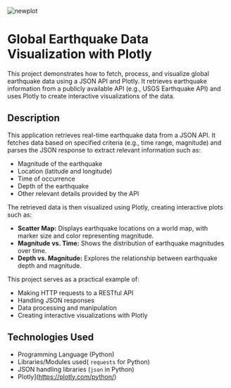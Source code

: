 
![newplot](https://github.com/user-attachments/assets/4a7efab8-bf1f-45d3-8c00-4e35c2a1c6c5)

# Global Earthquake Data Visualization with Plotly

This project demonstrates how to fetch, process, and visualize global earthquake data using a JSON API and Plotly. It retrieves earthquake information from a publicly available API (e.g., USGS Earthquake API) and uses Plotly to create interactive visualizations of the data.

## Description

This application retrieves real-time earthquake data from a JSON API.  It fetches data based on specified criteria (e.g., time range, magnitude) and parses the JSON response to extract relevant information such as:

*   Magnitude of the earthquake
*   Location (latitude and longitude)
*   Time of occurrence
*   Depth of the earthquake
*   Other relevant details provided by the API

The retrieved data is then visualized using Plotly, creating interactive plots such as:

*   **Scatter Map:**  Displays earthquake locations on a world map, with marker size and color representing magnitude.
*   **Magnitude vs. Time:** Shows the distribution of earthquake magnitudes over time.
*   **Depth vs. Magnitude:**  Explores the relationship between earthquake depth and magnitude.

This project serves as a practical example of:

*   Making HTTP requests to a RESTful API
*   Handling JSON responses
*   Data processing and manipulation
*   Creating interactive visualizations with Plotly

## Technologies Used

*   Programming Language (Python)
*   Libraries/Modules used( `requests` for Python)
*   JSON handling libraries (`json` in Python)
*   Plotly](https://plotly.com/python/)
